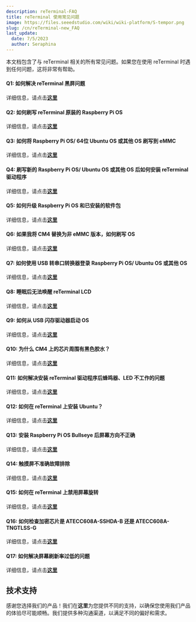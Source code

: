 ```yaml
---
description: reTerminal-FAQ
title: reTerminal 使用常见问题
image: https://files.seeedstudio.com/wiki/wiki-platform/S-tempor.png
slug: /cn/reTerminal-new_FAQ
last_update:
  date: 7/5/2023
  author: Seraphina
---
```


<!-- # reTerminal 使用常见问题 -->

本文档包含了与 reTerminal 相关的所有常见问题。如果您在使用 reTerminal 时遇到任何问题，这将非常有帮助。

#### Q1: 如何解决 reTerminal 黑屏问题

详细信息，请点击[**这里**](/cn/reterminal_black_screen)

#### Q2: 如何刷写 reTerminal 原装的 Raspberry Pi OS

详细信息，请点击[**这里**](/cn/reterminal_black_screen/#flash-raspberry-pi-os-which-is-originally-shipped-with-reterminal)

#### Q3: 如何将 Raspberry Pi OS/ 64位 Ubuntu OS 或其他 OS 刷写到 eMMC

详细信息，请点击[**这里**](/cn/flash_different_os_to_emmc)

#### Q4: 刷写新的 Raspberry Pi OS/ Ubuntu OS 或其他 OS 后如何安装 reTerminal 驱动程序

详细信息，请点击[**这里**](/cn/reterminal_black_screen/#install-reterminal-drivers-after-flashing-new-raspberry-pi-os-ubuntu-os-or-other-os)

#### Q5: 如何升级 Raspberry Pi OS 和已安装的软件包

详细信息，请点击[**这里**](/cn/upgrade-rpiOS_installed-packages)

#### Q6: 如果我将 CM4 替换为非 eMMC 版本，如何刷写 OS

详细信息，请点击[**这里**](/cn/flashing_os_on_non-eMMC_CM4_replacement)

#### Q7: 如何使用 USB 转串口转换器登录 Raspberry Pi OS/ Ubuntu OS 或其他 OS

详细信息，请点击[**这里**](/cn/Logging_in_OS_using_USB_to_serial_converter)

#### Q8: 睡眠后无法唤醒 reTerminal LCD

详细信息，请点击[**这里**](/cn/Wakeup_reTerminal_LCD_after_sleep)

#### Q9: 如何从 USB 闪存驱动器启动 OS

详细信息，请点击[**这里**](/cn/Boot_OS_from_USB_flash_drive)

#### Q10: 为什么 CM4 上的芯片周围有黑色胶水？

详细信息，请点击[**这里**](/cn/black_glue_around_CM4)

#### Q11: 如何解决安装 reTerminal 驱动程序后蜂鸣器、LED 不工作的问题

详细信息，请点击[**这里**](/cn/buzzer-leds-not-work_by_drivers)

#### Q12: 如何在 reTerminal 上安装 Ubuntu？

详细信息，请点击[**这里**](/cn/install-ubuntu-on-reterminal)

#### Q13: 安装 Raspberry Pi OS Bullseye 后屏幕方向不正确

详细信息，请点击[**这里**](/cn/Incorrect_screen_orientation_on_RPiOS_Bullseye)

#### Q14: 触摸屏不准确故障排除

详细信息，请点击[**这里**](/cn/troubleshooting-touch-screen-inaccuracy)

#### Q15: 如何在 reTerminal 上禁用屏幕旋转

详细信息，请点击[**这里**](/cn/disable_screen_rotation_on_reTerminal)

#### Q16: 如何检查加密芯片是 ATECC608A-SSHDA-B 还是 ATECC608A-TNGTLSS-G

详细信息，请点击[**这里**](/cn/check_Encryption_Chip)

#### Q17: 如何解决屏幕刷新率过低的问题

详细信息，请点击[**这里**](/cn/screen_refresh_rate_low)

## 技术支持

感谢您选择我们的产品！我们在**这里**为您提供不同的支持，以确保您使用我们产品的体验尽可能顺畅。我们提供多种沟通渠道，以满足不同的偏好和需求。

<div class="button_tech_support_container">
<a href="https://forum.seeedstudio.com/" class="button_forum"></a>
<a href="https://www.seeedstudio.com/contacts" class="button_email"></a>
</div>

<div class="button_tech_support_container">
<a href="https://discord.gg/eWkprNDMU7" class="button_discord"></a>
<a href="https://github.com/Seeed-Studio/wiki-documents/discussions/69" class="button_discussion"></a>
</div>
